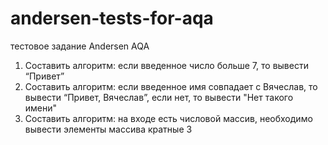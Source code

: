 # andersen-tests-for-aqa
тестовое задание Andersen AQA
1) Составить алгоритм: если введенное число больше 7, то вывести “Привет”
2) Составить алгоритм: если введенное имя совпадает с Вячеслав, то вывести “Привет, Вячеслав”, если нет, то вывести "Нет такого имени"
3) Составить алгоритм: на входе есть числовой массив, необходимо вывести элементы массива кратные 3
